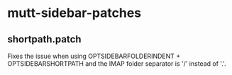 # mutt-sidebar-patches
## shortpath.patch

Fixes the issue when using OPTSIDEBARFOLDERINDENT + OPTSIDEBARSHORTPATH and 
the IMAP folder separator is '/' instead of '.'.


